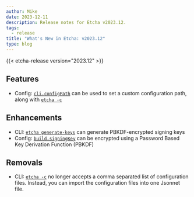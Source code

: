 ```yaml
---
author: Mike
date: 2023-12-11
description: Release notes for Etcha v2023.12.
tags:
  - release
title: "What's New in Etcha: v2023.12"
type: blog
---
```


{{< etcha-release version="2023.12" >}}

## Features

- Config: [`cli.configPath`](../../docs/references/config#configpath) can be used to set a custom configuration path, along with [`etcha -c`](../../docs/references/cli#c)

## Enhancements

- CLI: [`etcha generate-keys`](../../docs/references/cli#generate-keys) can generate PBKDF-encrypted signing keys
- Config: [`build.signingKey`](../../docs/references/config#signingkey) can be encrypted using a Password Based Key Derivation Function (PBKDF)

## Removals

- CLI: [`etcha -c`](../../docs/references/cli#c) no longer accepts a comma separated list of configuration files.  Instead, you can import the configuration files into one Jsonnet file.
